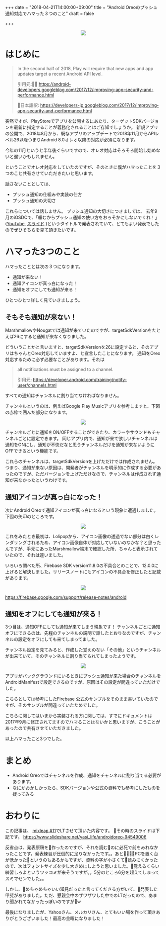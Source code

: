 +++
date = "2018-04-21T14:00:00+09:00"
title = "Android Oreoのプッシュ通知対応でハマった３つのこと"
draft = false

+++

<div align="center">
<img src="/images/2018/04/yahoo_mercari.png" />
</div>

# はじめに

> In the second half of 2018, Play will require that new apps and app updates target a recent Android API level.
> 
> 引用元: <a target="_blank" href="https://android-developers.googleblog.com/2017/12/improving-app-security-and-performance.html">https://android-developers.googleblog.com/2017/12/improving-app-security-and-performance.html</a>
>
> 日本語訳: <a target="_blank" href="https://developers-jp.googleblog.com/2017/12/improving-app-security-and-performance.html">https://developers-jp.googleblog.com/2017/12/improving-app-security-and-performance.html</a>

突然ですが、PlayStoreでアプリを公開するにあたり、ターゲットSDKバージョンを最新に指定することが義務化されることはご存知でしょうか。
新規アプリの公開で、2018年8月から、既存アプリのアップデートで2018年11月からAPIレベル26以降つまりAndroid 8.0オレオ以降の対応が必須になります。

今年の11月というと半年後ぐらいですので、オレオ対応はそろそろ開始し始めないと遅いかもしれません。



ということでオレオ対応をしていたのですが、そのときに僕がハマったことを３つのこと共有させていただきたいと思います。

話さないこととしては、
- プッシュ通知の仕組みや実装の仕方
- プッシュ通知の大切さ

これらについては話しません。
プッシュ通知の大切さにつきましては、
去年9月のiOSDCで、「頼むからプッシュ通知の使い方をおろそかにしないでくれ！」(<a target="_blank" href="https://www.youtube.com/watch?v=6CSQFNWlVwE">YouTube</a>,
<a target="_blank" href="https://speakerdeck.com/jollyjoester/lai-mukaraputusiyutong-zhi-falseshi-ifang-wo-orosokanisinaidekure">スライド</a>
)というタイトルで発表されていて、とてもよい発表でしたのでぜひそちらを見て頂きたいです。


# ハマった3つのこと
ハマったこととは次の３つになります。

- 通知が来ない！
- 通知アイコンが真っ白になった！
- 通知をオフにしても通知が来る！

ひとつひとつ詳しく見ていきましょう。

## そもそも通知が来ない！
MarshmallowやNougatでは通知が来ていたのですが、targetSdkVersionをたとえば26にすると通知が来なくなりました。

どういうことかと言いますと、targetSdkVersionを26に設定すると、そのアプリはちゃんとOreo対応していますよ、と宣言したことになります。
通知をOreo対応するために必ず必要なことがあります。それは

> all notifications must be assigned to a channel.
> 
> 引用元: <a target="_blank" href="https://developer.android.com/training/notify-user/channels.html">https://developer.android.com/training/notify-user/channels.html</a>

すべての通知はチャンネルに割り当てなければなりません。

チャンネルというのは、例えばGoogle Play Musicアプリを参考しますと、下図の赤枠で囲んだ部分になります。

<div align="center">
<img src="/images/2018/04/channel_sample.png" />
</div>

チャンネルごとに通知をON/OFFすることができたり、カラーやサウンドもチャンネルごとに設定できます。
同じアプリ内で、通知が来て欲しいチャンネルは通知をONにし、通知が不快だなと思うチャンネルだけを通知が来ないようにOFFできるという機能です。

これらのチャンネルは、targetSdkVersionを上げただけでは作成されません。
つまり、通知が来ない原因は、開発者がチャンネルを明示的に作成する必要があったのですが、ただバージョンを上げただけなので、チャンネルは作成されず通知が来なかったというわけです。

## 通知アイコンが真っ白になった！
次にAndroid Oreoで通知アイコンが真っ白になるという現象に遭遇しました。下図の矢印のところです。

<div align="center">
<img src="/images/2018/04/notification_icon_white.png" />
</div>

これをみたとき最初は、Lolipopから、アイコン画像の透過でない部分は白くレンダリングされるため、アイコン画像自体が対応していないのなかな？と思ったんですが、手元にあったMarshmallow端末で確認した所、ちゃんと表示されていたので、それは違いました。

いろいろ調べた所、Firebase SDK version11.8.0の不具合とのことで、12.0.0に上げると解決しました。リリースノートにもアイコンの不具合を修正したと記載があります。

<div align="center">
<img src="/images/2018/04/firebase_sdk_release_note.png" />
</div>

<a target="_blank" href="https://firebase.google.com/support/release-notes/android">https://firebase.google.com/support/release-notes/android</a>

## 通知をオフにしても通知が来る！
3つ目は、通知OFFにしても通知が来てしまう現象です！
チャンネルごとに通知オフにできるのは、先程のチャンネルの説明で話したとおりなのですが、チャンネルの設定をオフにしても来てしまってました。

チャンネル設定を見てみると、作成した覚えのない「その他」というチャンネルが出来ていて、そのチャンネルに割り当てられてしまったようです。

<div align="center">
<img src="/images/2018/04/unkown_channel.png" />
</div>


アプリがバックグラウンドにいるときにプッシュ通知が来た場合のチャンネルをAndroidManifestで設定できるのですが、原因はその設定が間違っていただけでした。

こちらとしては参考にしたFirebase 公式のサンプルをそのまま書いていたのですが、そのサンプルが間違っていたためでした。

こちらに関してはいまから実装される方に関しては、すでにドキュメントは2017年9月に修正されてますのでハマることはないかと思いますが、こうことがあったので共有させていただきました。


以上ハマったこと3つでした。

# まとめ

- Android Oreoではチャンネルを作成、通知をチャンネルに割り当てる必要があります。
- なにかおかしかったら、SDKバージョンや公式の資料でも参考にしたものを疑ってみる


# おわりに
この記事は、
<a target="_blank" href="https://yahoo-osaka.connpass.com/event/79888/">mixleap #11</a>でLTさせて頂いた内容です。
その時のスライドは下記です。
<a target="_blank" href="https://www.slideshare.net/yasi_life/androidoreo-94549006">https://www.slideshare.net/yasi_life/androidoreo-94549006</a>

反省点は、発表原稿を作ったのですが、それを読むのに必死で前をみれなかったことです。発表練習が圧倒的に足りなかったです。。あとPCを置く台が低かったというのもあるかもですが、資料の字が小さくて読みにくかったので、次はフォントサイズを少し大きめにしようと思いました。覚えるくらい練習しろよというツッコミが来そうですが。。5分のところ6分を超えてしまってスミマセンでした。。

しかし、めちゃめちゃいい知見だったと言ってくださる方がいて、発表した甲斐がありました。ただ、懇親会中のザワザワした中でのLTだったので、あまり聞かれてなかったっぽいのですがw

最後になりましたが、Yahooさん、メルカリさん、とてもいい場を作って頂きありがとうございました！最高の金曜になりました！
